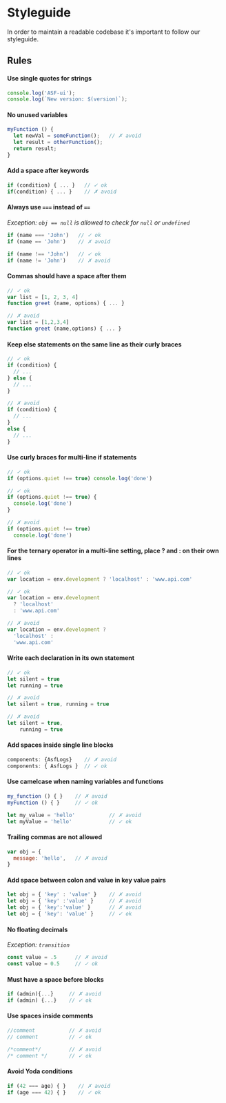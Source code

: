 # Styleguide

In order to maintain a readable codebase it's important to follow our styleguide.

## Rules

#### **Use single quotes for strings**

```javascript
console.log('ASF-ui');
console.log(`New version: $(version)`);
```

#### **No unused variables**

```javascript
myFunction () {
  let newVal = someFunction();   // ✗ avoid
  let result = otherFunction();
  return result;
}
```

#### **Add a space after keywords**

```javascript
if (condition) { ... }   // ✓ ok
if(condition) { ... }    // ✗ avoid
```

#### **Always use `===` instead of `==`**

*Exception: `obj == null` is allowed to check for `null` or `undefined`*

```javascript
if (name === 'John')   // ✓ ok
if (name == 'John')    // ✗ avoid
```

```javascript
if (name !== 'John')   // ✓ ok
if (name != 'John')    // ✗ avoid
```

#### **Commas should have a space after them**

```javascript
// ✓ ok
var list = [1, 2, 3, 4]
function greet (name, options) { ... }
```

```javascript
// ✗ avoid
var list = [1,2,3,4]
function greet (name,options) { ... }
```

#### **Keep else statements on the same line as their curly braces**

```javascript
// ✓ ok
if (condition) {
  // ...
} else {
  // ...
}
```

```javascript
// ✗ avoid
if (condition) {
  // ...
}
else {
  // ...
}
```

#### **Use curly braces for multi-line if statements**

```javascript
// ✓ ok
if (options.quiet !== true) console.log('done')
```

```javascript
// ✓ ok
if (options.quiet !== true) {
  console.log('done')
}
```

```javascript
// ✗ avoid
if (options.quiet !== true)
  console.log('done')
```

#### **For the ternary operator in a multi-line setting, place ? and : on their own lines**

```javascript
// ✓ ok
var location = env.development ? 'localhost' : 'www.api.com'
```

```javascript
// ✓ ok
var location = env.development
  ? 'localhost'
  : 'www.api.com'
```

```javascript
// ✗ avoid
var location = env.development ?
  'localhost' :
  'www.api.com'
```

#### **Write each declaration in its own statement**

```javascript
// ✓ ok
let silent = true
let running = true
```

```javascript
// ✗ avoid
let silent = true, running = true
```

```javascript
// ✗ avoid
let silent = true,
    running = true
```

#### **Add spaces inside single line blocks**

```javascript
components: {AsfLogs}    // ✗ avoid
components: { AsfLogs }  // ✓ ok
```  
  
#### **Use camelcase when naming variables and functions**

```javascript
my_function () { }    // ✗ avoid
myFunction () { }     // ✓ ok
```

```javascript
let my_value = 'hello'           // ✗ avoid
let myValue = 'hello'            // ✓ ok
```

#### **Trailing commas are not allowed**

```javascript
var obj = {
  message: 'hello',   // ✗ avoid
}
```

#### **Add space between colon and value in key value pairs**

```javascript
let obj = { 'key' : 'value' }    // ✗ avoid
let obj = { 'key' :'value' }     // ✗ avoid
let obj = { 'key':'value' }      // ✗ avoid
let obj = { 'key': 'value' }     // ✓ ok
```

#### **No floating decimals**

*Exception: `transition`*

```javascript
const value = .5      // ✗ avoid
const value = 0.5     // ✓ ok
```

#### **Must have a space before blocks**

```javascript
if (admin){...}     // ✗ avoid
if (admin) {...}    // ✓ ok
```

#### **Use spaces inside comments**

```javascript
//comment           // ✗ avoid
// comment          // ✓ ok
```

```javascript
/*comment*/         // ✗ avoid
/* comment */       // ✓ ok
```

#### **Avoid Yoda conditions**

```javascript
if (42 === age) { }    // ✗ avoid
if (age === 42) { }    // ✓ ok
```
